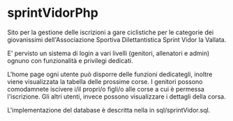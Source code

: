 # sprintVidorPhp
Sito per la gestione delle iscrizioni a gare ciclistiche per le categorie dei giovanissimi dell'Associazione Sportiva Dilettantistica Sprint Vidor la Vallata.

E' pervisto un sistema di login a vari livelli (genitori, allenatori e admin) ognuno con funzionalità e privilegi dedicati.

L'home page ogni utente può disporre delle funzioni dedicategli, inoltre viene visualizzata la tabella delle prossime corse. I genitori possono comodamnete iscivere i/il propri/o figli/o alle corse a cui è permessa l'iscrizione. Gli altri utenti, invece possono visualizzare i dettagli della corsa.



L'implementazione del database è descritta nella in sql/sprintVidor.sql. 
